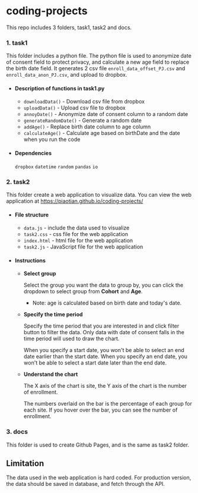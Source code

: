 # coding-projects

This repo includes 3 folders, task1, task2 and docs.

### 1. task1
This folder includes a python file. The python file is used to anonymize date of consent field to protect privacy, and calculate a new age field to replace the birth date field. It generates 2 csv file `enroll_data_offset_PJ.csv` and `enroll_data_anon_PJ.csv`, and upload to dropbox.

* #### Description of functions in task1.py
  * `downloadData()` - Download csv file from dropbox
  * `uploadData()` - Upload csv file to dropbox
  * `annoyDate()` - Anonymize date of consent column to a random date
  * `generateRandomDate()` - Generate a random date
  * `addAge()` - Replace birth date column to age column
  * `calculateAge()` - Calculate age based on birthDate and the date when you run the code

* #### Dependencies
  `dropbox` `datetime` `random` `pandas` `io`

### 2. task2
This folder create a web application to visualize data. You can view the web application at <https://piaotian.github.io/coding-projects/>

* #### File structure
  * `data.js` - include the data used to visualize
  * `task2.css` - css file for the web application
  * `index.html` - html file for the web application
  * `task2.js` - JavaScript file for the web application

* #### Instructions
  * __Select group__

      Select the group you want the data to group by, you can click the dropdown to select group from __Cohort__ and __Age__.
          
       * Note: age is calculated based on birth date and today's date.
      
  * __Specify the time period__

      Specify the time period that you are interested in and click filter button to filter the data. Only data with date of consent falls in the time period will used to draw the chart. 
   
      When you specify a start date, you won't be able to select an end date earlier than the start date. When you specify an end date, you won't be able to select a start date later than the end date.
  * __Understand the chart__

      The X axis of the chart is site, the Y axis of the chart is the number of enrollment. 
   
      The numbers overlaid on the bar is the percentage of each group for each site. If you hover over the bar, you can see the number of enrollment.

### 3. docs
This folder is used to create Github Pages, and is the same as task2 folder.

## Limitation
The data used in the web application is hard coded. For production version, the data should be saved in database, and fetch through the API.
